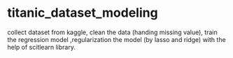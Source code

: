# titanic_dataset_modeling
collect dataset from kaggle, clean the data (handing missing value), train the regression model ,regularization the model (by lasso and ridge) with the help of scitlearn library.
